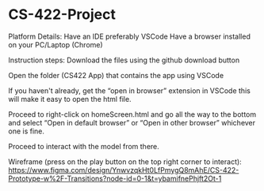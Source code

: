 # CS-422-Project
Platform Details:
Have an IDE preferably VSCode
Have a browser installed on your PC/Laptop (Chrome)

Instruction steps:
Download the files using the github download button

Open the folder (CS422 App) that contains the app using VSCode 

If you haven't already, get the “open in browser” extension in VSCode this will make it easy to open the html file.

Proceed to right-click on homeScreen.html and go all the way to the bottom and select “Open in default browser” or “Open in other browser” whichever one is fine.

Proceed to interact with the model from there.

Wireframe (press on the play button on the top right corner to interact): https://www.figma.com/design/YnwvzqkHt0LfPmygQ8mAhE/CS-422-Prototype-w%2F-Transitions?node-id=0-1&t=ybamifnePhjft2Ot-1
